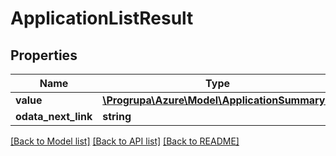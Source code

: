 # ApplicationListResult

## Properties
Name | Type | Description | Notes
------------ | ------------- | ------------- | -------------
**value** | [**\Progrupa\Azure\Model\ApplicationSummary[]**](ApplicationSummary.md) |  | [optional] 
**odata_next_link** | **string** |  | [optional] 

[[Back to Model list]](../README.md#documentation-for-models) [[Back to API list]](../README.md#documentation-for-api-endpoints) [[Back to README]](../README.md)


